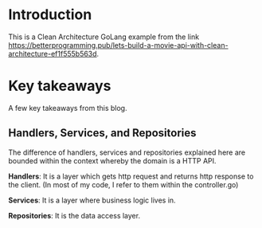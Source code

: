 # Introduction
This is a Clean Architecture GoLang example from the link https://betterprogramming.pub/lets-build-a-movie-api-with-clean-architecture-ef1f555b563d.

# Key takeaways
A few key takeaways from this blog. 

## Handlers, Services, and Repositories
The difference of handlers, services and repositories explained here are bounded within the context whereby the domain is a HTTP API.

**Handlers**: It is a layer which gets http request and returns http response to the client. (In most of my code, I refer to them within the controller.go)

**Services**: It is a layer where business logic lives in.

**Repositories**: It is the data access layer.